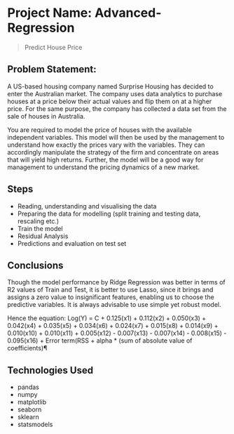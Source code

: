 # Project Name: Advanced-Regression
> Predict House Price


## Problem Statement:
A US-based housing company named Surprise Housing has decided to enter the Australian market. The company uses data analytics to purchase houses at a price below their actual values and flip them on at a higher price. For the same purpose, the company has collected a data set from the sale of houses in Australia.

You are required to model the price of houses with the available independent variables. This model will then be used by the management to understand how exactly the prices vary with the variables. They can accordingly manipulate the strategy of the firm and concentrate on areas that will yield high returns. Further, the model will be a good way for management to understand the pricing dynamics of a new market.


## Steps
- Reading, understanding and visualising the data
- Preparing the data for modelling (split training and testing data, rescaling etc.)
- Train the model
- Residual Analysis
- Predictions and evaluation on test set


## Conclusions
Though the model performance by Ridge Regression was better in terms of R2 values of Train and Test, it is better to use Lasso, since it brings and assigns a zero value to insignificant features, enabling us to choose the predictive variables.
It is always advisable to use simple yet robust model.

Hence the equation:
Log(Y) = C + 0.125(x1) + 0.112(x2) + 0.050(x3) + 0.042(x4) + 0.035(x5) + 0.034(x6) + 0.024(x7) + 0.015(x8) + 0.014(x9) + 0.010(x10) + 0.010(x11) + 0.005(x12) - 0.007(x13) - 0.007(x14) - 0.008(x15) - 0.095(x16) + Error term(RSS + alpha * (sum of absolute value of coefficients)¶


## Technologies Used
- pandas
- numpy
- matplotlib
- seaborn
- sklearn
- statsmodels